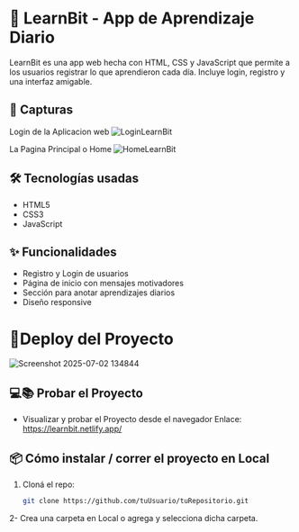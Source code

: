 # 🚀 LearnBit - App de Aprendizaje Diario

LearnBit es una app web hecha con HTML, CSS y JavaScript que permite a los usuarios registrar lo que aprendieron cada día. Incluye login, registro y una interfaz amigable.

## 📸 Capturas
Login de la Aplicacion web
![LoginLearnBit](https://github.com/user-attachments/assets/098121fd-fb33-4fe3-bc94-e166618b133c)

La Pagina Principal o Home
![HomeLearnBit](https://github.com/user-attachments/assets/52862d32-ae27-4bb9-ad90-320be57d926a)





## 🛠️ Tecnologías usadas

- HTML5
- CSS3
- JavaScript

## ✨ Funcionalidades

- Registro y Login de usuarios
- Página de inicio con mensajes motivadores
- Sección para anotar aprendizajes diarios
- Diseño responsive
# 🚀Deploy del Proyecto
![Screenshot 2025-07-02 134844](https://github.com/user-attachments/assets/f48c6384-cf9a-4e3b-bfb7-b089cf96254e)



## 💻📚  Probar el Proyecto 
 - Visualizar y probar el Proyecto desde el navegador
   Enlace: https://learnbit.netlify.app/

## 📦 Cómo instalar / correr el proyecto en Local

1. Cloná el repo:
   ```bash
   git clone https://github.com/tuUsuario/tuRepositorio.git
2- Crea una carpeta en Local o agrega y selecciona dicha carpeta.

